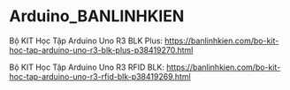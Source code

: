 # Arduino_BANLINHKIEN

Bộ KIT Học Tập Arduino Uno R3 BLK Plus: https://banlinhkien.com/bo-kit-hoc-tap-arduino-uno-r3-blk-plus-p38419270.html

Bộ KIT Học Tập Arduino Uno R3 RFID BLK: https://banlinhkien.com/bo-kit-hoc-tap-arduino-uno-r3-rfid-blk-p38419269.html